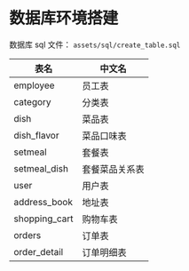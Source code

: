 # 数据库环境搭建

数据库 sql 文件： `assets/sql/create_table.sql`

| 表名       | 中文名 |
|----------|-----|
| employee | 员工表 |
| category | 分类表 |
| dish     | 菜品表 | 
| dish_flavor | 菜品口味表 |
| setmeal | 套餐表 |
| setmeal_dish | 套餐菜品关系表 |
| user | 用户表 | 
| address_book | 地址表 | 
| shopping_cart | 购物车表 | 
| orders | 订单表 |
| order_detail | 订单明细表 |


